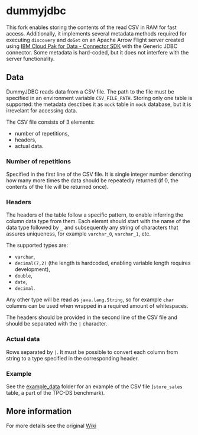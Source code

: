 # dummyjdbc 

This fork enables storing the contents of the read CSV in RAM for fast access. Additionally, it implements several metadata methods required for executing `discovery` and `doGet` on an Apache Arrow Flight server created using [IBM Cloud Pak for Data - Connector SDK](https://github.com/IBM/cp4d-connector-sdk) with the Generic JDBC connector. Some metadata is hard-coded, but it does not interfere with the server functionality.

## Data

DummyJDBC reads data from a CSV file. The path to the file must be specified in an environment variable `CSV_FILE_PATH`. Storing only one table is supported: the metadata desctibes it as `mock` table in `mock` database, but it is irrevelant for accessing data.

The CSV file consists of 3 elements:

   * number of repetitions,
   * headers,
   * actual data.

### Number of repetitions

Specified in the first line of the CSV file. It is single integer number denoting how many more times the data should be repeatedly returned (if 0, the contents of the file will be returned once).

### Headers

The headers of the table follow a specific pattern, to enable inferring the column data type from them. Each elemnt should start with the name of the data type followed by `_` and subsequently any string of characters that assures uniqueness, for example `varchar_0`, `varchar_1`, etc.

The supported types are:
 * `varchar`,
 * `decimal(7,2)` (the length is hardcoded, enabling variable length requires development),
 * `double`,
 * `date`,
 * `decimal`.

Any other type will be read as `java.lang.String`, so for example `char` columns can be used when wrapped in a required amount of whitespaces.

The headers should be provided in the second line of the CSV file and should be separated with the `|` character.

### Actual data

Rows separated by `|`. It must be possible to convert each column from string to a type specified in the corresponding header.

### Example

See the [example_data](/example_data/) folder for an example of the CSV file (`store_sales` table, a part of the TPC-DS benchmark).

## More information

For more details see the original [Wiki](https://github.com/kaiwinter/dummyjdbc/wiki)
